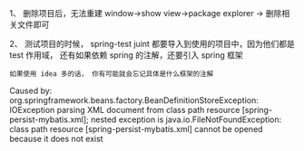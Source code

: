 1、 删除项目后，无法重建
    window->show view->package explorer -> 删除相关文件即可



2、 测试项目的时候，
    spring-test juint 都要导入到使用的项目中，因为他们都是 test 作用域，
    还有如果依赖 spring 的注解，还要引入 spring 框架

    如果使用 idea 多的话， 你有可能就会忘记具体是什么框架的注解


Caused by: org.springframework.beans.factory.BeanDefinitionStoreException: IOException parsing XML document from class path resource [spring-persist-mybatis.xml]; nested exception is java.io.FileNotFoundException: class path resource [spring-persist-mybatis.xml] cannot be opened because it does not exist